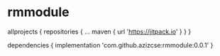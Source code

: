 # rmmodule

allprojects {
		repositories {
			...
			maven { url 'https://jitpack.io' }
		}
	}
  
  
  dependencies {
	        implementation 'com.github.azizcse:rmmodule:0.0.1'
	}
